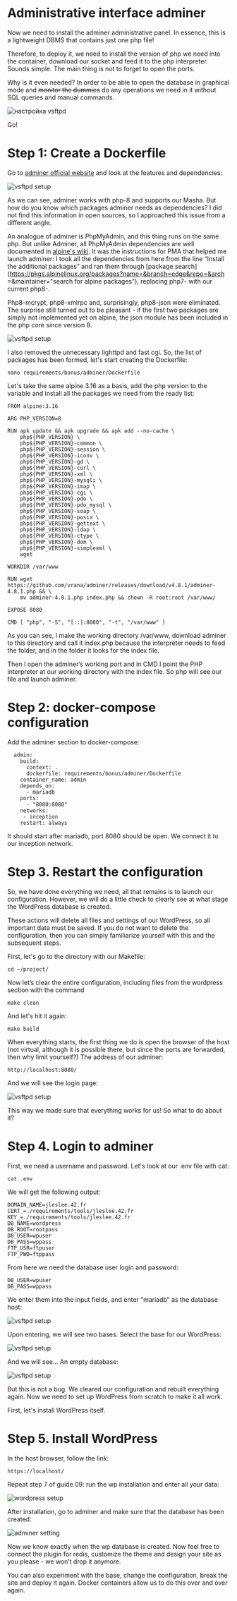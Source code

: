 # Administrative interface adminer

Now we need to install the adminer administrative panel. In essence, this is a lightweight DBMS that contains just one php file!

Therefore, to deploy it, we need to install the version of php we need into the container, download our socket and feed it to the php interpreter. Sounds simple. The main thing is not to forget to open the ports.

Why is it even needed? In order to be able to open the database in graphical mode and ~~monitor the dummies~~ do any operations we need in it without SQL queries and manual commands.

![настройка vsftpd](media/stickers/manekens.png)

Go!

# Step 1: Create a Dockerfile

Go to [adminer official website](https://www.adminer.org/ "download adminer") and look at the features and dependencies:

![vsftpd setup](media/bonus_part/step_12.png)

As we can see, adminer works with php-8 and supports our Masha. But how do you know which packages adminer needs as dependencies? I did not find this information in open sources, so I approached this issue from a different angle.

An analogue of adminer is PhpMyAdmin, and this thing runs on the same php. But unlike Adminer, all PhpMyAdmin dependencies are well documented in [alpine's wiki](https://wiki.alpinelinux.org/wiki/PhpMyAdmin "list of packages for PMA"). It was the instructions for PMA that helped me launch adminer: I took all the dependencies from here from the line “Install the additional packages” and ran them through [package search](https://pkgs.alpinelinux.org/packages?name=&branch=edge&repo=&arch =&maintainer="search for alpine packages"), replacing php7- with our current php8-.

Php8-mcrypt, php8-xmlrpc and, surprisingly, php8-json were eliminated. The surprise still turned out to be pleasant - if the first two packages are simply not implemented yet on alpine, the json module has been included in the php core since version 8.

![vsftpd setup](media/stickers/delete.png)

I also removed the unnecessary lighttpd and fast cgi. So, the list of packages has been formed, let's start creating the Dockerfile:

``nano requirements/bonus/adminer/Dockerfile``

Let's take the same alpine 3.16 as a basis, add the php version to the variable and install all the packages we need from the ready list:

```
FROM alpine:3.16

ARG PHP_VERSION=8

RUN apk update && apk upgrade && apk add --no-cache \
    php${PHP_VERSION} \
    php${PHP_VERSION}-common \
    php${PHP_VERSION}-session \
    php${PHP_VERSION}-iconv \
    php${PHP_VERSION}-gd \
    php${PHP_VERSION}-curl \
    php${PHP_VERSION}-xml \
    php${PHP_VERSION}-mysqli \
    php${PHP_VERSION}-imap \
    php${PHP_VERSION}-cgi \
    php${PHP_VERSION}-pdo \
    php${PHP_VERSION}-pdo_mysql \
    php${PHP_VERSION}-soap \
    php${PHP_VERSION}-posix \
    php${PHP_VERSION}-gettext \
    php${PHP_VERSION}-ldap \
    php${PHP_VERSION}-ctype \
    php${PHP_VERSION}-dom \
    php${PHP_VERSION}-simplexml \
    wget

WORKDIR /var/www

RUN wget https://github.com/vrana/adminer/releases/download/v4.8.1/adminer-4.8.1.php && \
    mv adminer-4.8.1.php index.php && chown -R root:root /var/www/

EXPOSE 8080

CMD	[ "php", "-S", "[::]:8080", "-t", "/var/www" ]
```

As you can see, I make the working directory /var/www, download adminer to this directory and call it index.php because the interpreter needs to feed the folder, and in the folder it looks for the index file.

Then I open the adminer’s working port and in CMD I point the PHP interpreter at our working directory with the index file. So php will see our file and launch adminer.

# Step 2: docker-compose configuration

Add the adminer section to docker-compose:

```
  admin:
    build:
      context: .
      dockerfile: requirements/bonus/adminer/Dockerfile
    container_name: admin
    depends_on:
      - mariadb
    ports:
      - "8080:8080"
    networks:
     - inception
    restart: always
```

It should start after mariadb, port 8080 should be open. We connect it to our inception network.

# Step 3. Restart the configuration

So, we have done everything we need, all that remains is to launch our configuration. However, we will do a little check to clearly see at what stage the WordPress database is created.

These actions will delete all files and settings of our WordPress, so all important data must be saved. If you do not want to delete the configuration, then you can simply familiarize yourself with this and the subsequent steps.

First, let's go to the directory with our Makefile:

``cd ~/project/``

Now let’s clear the entire configuration, including files from the wordpress section with the command

``make clean``

And let's hit it again:

``make build``

When everything starts, the first thing we do is open the browser of the host (not virtual, although it is possible there, but since the ports are forwarded, then why limit yourself?) The address of our adminer:

``http://localhost:8080/``

And we will see the login page:

![vsftpd setup](media/bonus_part/step_13.png)

This way we made sure that everything works for us! So what to do about it?

# Step 4. Login to adminer

First, we need a username and password. Let's look at our .env file with cat:

``cat .env``

We will get the following output:

```
DOMAIN_NAME=jleslee.42.fr
CERT_=./requirements/tools/jleslee.42.fr
KEY_=./requirements/tools/jleslee.42.fr
DB_NAME=wordpress
DB_ROOT=rootpass
DB_USER=wpuser
DB_PASS=wppass
FTP_USR=ftpuser
FTP_PWD=ftppass
```

From here we need the database user login and password:

```
DB_USER=wpuser
DB_PASS=wppass
```

We enter them into the input fields, and enter “mariadb” as the database host:

![vsftpd setup](media/bonus_part/step_14.png)

Upon entering, we will see two bases. Select the base for our WordPress:

![vsftpd setup](media/bonus_part/step_15.png)

And we will see... An empty database:

![vsftpd setup](media/bonus_part/step_16.png)

But this is not a bug. We cleared our configuration and rebuilt everything again. Now we need to set up WordPress from scratch to make it all work.

First, let's install WordPress itself.

# Step 5. Install WordPress

In the host browser, follow the link:

``https://localhost/``

Repeat step 7 of guide 09: run the wp installation and enter all your data:

![wordpress setup](media/docker_wordpress/records.png)

After installation, go to adminer and make sure that the database has been created:

![adminer setting](media/bonus_part/step_17.png)

Now we know exactly when the wp database is created. Now feel free to connect the plugin for redis, customize the theme and design your site as you please - we won’t drop it anymore.

You can also experiment with the base, change the configuration, break the site and deploy it again. Docker containers allow us to do this over and over again.


